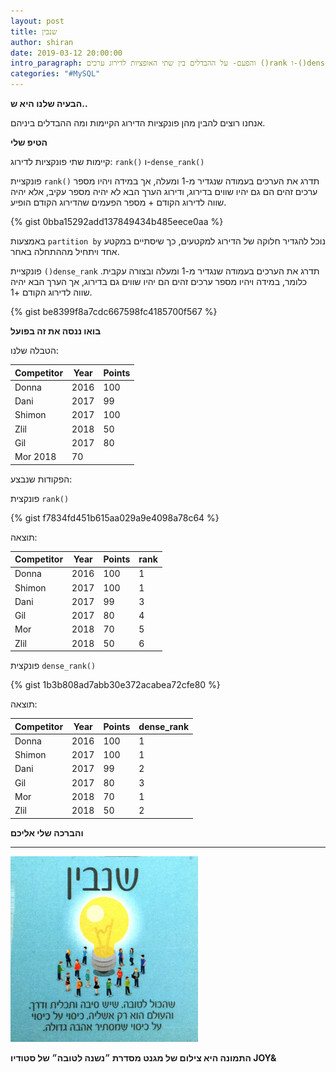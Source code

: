 ```yaml
---
layout: post
title: שנבין
author: shiran
date: 2019-03-12 20:00:00
intro_paragraph: והפעם- על ההבדלים בין שתי האופציות לדירוג ערכים ()rank ו-()dense rank
categories: "#MySQL"
---
```

**הבעיה שלנו היא ש..**

אנחנו רוצים להבין מהן פונקציות הדירוג הקיימות ומה ההבדלים ביניהם.

**הטיפ שלי**

קיימות שתי פונקציות לדירוג: ```rank()``` ו-```dense_rank()```

פונקציית ```rank()``` תדרג את הערכים בעמודה שנגדיר מ-1 ומעלה, אך במידה ויהיו מספר ערכים זהים הם גם יהיו שווים בדירוג, ודירוג הערך הבא לא יהיה מספר עקיב, אלא יהיה שווה לדירוג הקודם + מספר הפעמים שהדירוג הקודם הופיע.

{% gist 0bba15292add137849434b485eece0aa %}

באמצעות ```partition by```  נוכל להגדיר חלוקה של הדירוג למקטעים, כך שיסתיים במקטע אחד ויתחיל מההתחלה באחר.

פונקציית ```()dense_rank``` תדרג את הערכים בעמודה שנגדיר מ-1 ומעלה ובצורה עקבית. כלומר, 
במידה ויהיו מספר ערכים זהים הם יהיו שווים גם בדירוג, אך הערך הבא יהיה שווה לדירוג הקודם +1.

{% gist be8399f8a7cdc667598fc4185700f567 %}

**בואו ננסה את זה בפועל**

הטבלה שלנו:

|Competitor| Year | Points|
|---|---|---|
|Donna| 2016| 100|
|Dani| 2017|99|
|Shimon| 2017| 100|
|Zlil| 2018|50|
|Gil| 2017|80|
|Mor 2018|70|

הפקודות שנבצע:

פונקצית ```rank()```

{% gist f7834fd451b615aa029a9e4098a78c64 %}


תוצאה:

|Competitor| Year | Points| rank|
|---|---|---|--|
| Donna | 2016|100|1|
|Shimon|2017|100|1|
|Dani|2017|99|3|
|Gil|2017|80|4|
|Mor|2018|70|5|
|Zlil|2018|50|6|

פונקצית ```dense_rank()```

{% gist 1b3b808ad7abb30e372acabea72cfe80 %}

תוצאה:

|Competitor| Year | Points|dense_rank|
|---|---|---|--|
|Donna|2016|100|1|
|Shimon|2017|100|1|
|Dani|2017|99|2|
|Gil|2017|80|3|
|Mor|2018|70|1|
|Zlil|2018|50|2|

**והברכה שלי אליכם**



****

<img src="/assets/img/uploads/שנבין.jpg" style="width: 300px"/>

**התמונה היא צילום של מגנט מסדרת ״נשנה לטובה״ של סטודיו JOY&**


